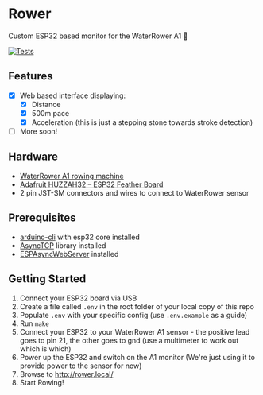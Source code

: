 # Rower
Custom ESP32 based monitor for the WaterRower A1 🚣

[![Tests](https://github.com/thip/Rower/actions/workflows/Tests.yml/badge.svg)](https://github.com/thip/Rower/actions/workflows/Tests.yml)

## Features
- [x] Web based interface displaying:
  - [x] Distance
  - [x] 500m pace
  - [x] Acceleration (this is just a stepping stone towards stroke detection)
- [ ] More soon!
## Hardware
- [WaterRower A1 rowing machine](https://www.waterrower.co.uk/waterrower-a1-studio-rowing-machine)
- [Adafruit HUZZAH32 – ESP32 Feather Board](https://www.adafruit.com/product/3405)
- 2 pin JST-SM connectors and wires to connect to WaterRower sensor

## Prerequisites
- [arduino-cli](https://github.com/arduino/arduino-cli) with esp32 core installed
- [AsyncTCP](https://github.com/me-no-dev/AsyncTCP) library installed
- [ESPAsyncWebServer](https://github.com/me-no-dev/ESPAsyncWebServer) installed

## Getting Started
1. Connect your ESP32 board via USB 
1. Create a file called `.env` in the root folder of your local copy of this repo
1. Populate `.env` with your specific config (use `.env.example` as a guide)
1. Run `make`
1. Connect your ESP32 to your WaterRower A1 sensor - the positive lead goes to pin 21, the other goes to gnd (use a multimeter to work out which is which) 
1. Power up the ESP32 and switch on the A1 monitor (We're just using it to provide power to the sensor for now)
1. Browse to http://rower.local/
1. Start Rowing!

